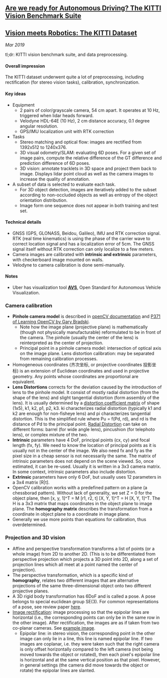 ## [Are we ready for Autonomous Driving? The KITTI Vision Benchmark Suite](http://www.cvlibs.net/publications/Geiger2012CVPR.pdf)
## [Vision meets Robotics: The KITTI Dataset](http://ww.cvlibs.net/publications/Geiger2013IJRR.pdf)

_Mar 2019_

tl;dr: KITTI vision benchmark suite, and data preprocessing.

#### Overall impression
The KITTI dataset underwent quite a lot of preprocessing, including rectification (for stereo vision tasks), calibration, synchronization.

#### Key ideas
- Equipment
	- 2 pairs of color/grayscale camera, 54 cm apart. It operates at 10 Hz, triggered when lidar heads forward. 
	- Velodyne HDL-64E (10 Hz), 2 cm distance accuracy, 0.1 degree angular resolution.
	- GPS/IMU localization unit with RTK correction
- Tasks
	- Stereo matching and optical flow: images are rectified from 1392x512 to 1240x376.
	- 3D visual odometry/SLAM: evaluating 6D poses. For a given set of image pairs, compute the relative difference of the GT difference and prediction difference of 6D poses. 
	- 3D vision: annotate tracklets in 3D space and project them back to image. Displays lidar point cloud as well as the camera images to increase the quality of annotation.
- A subset of data is selected to evaluate each task. 
	- For 3D object detection, images are iteratively added to the subset according to non-occluded objects as well as entropy of the object orientation distribution.
	- Image form one sequence does not appear in both training and test set.

#### Technical details
- GNSS (GPS, GLONASS, Beidou, Galileo), IMU and RTK correction signal. RTK (real time kinematics) is using the phase of the carrier wave to correct location signal and has a localization error of 5cm. The GNSS signal itself without RTK correction can only localize to a few meters.
- Camera images are calibrated with **intrinsic and extrinsic** parameters, with checkerboard image mounted on walls. 
- Velodyne to camera calibration is done semi-manually.


#### Notes
- Uber has visualization tool [**AVS**](https://eng.uber.com/avs-autonomous-vehicle-visualization/), Open Standard for Autonomous Vehicle Visualization.


### Camera calibration
- **Pinhole camera model** is described in [openCV documentation](https://docs.opencv.org/2.4/modules/calib3d/doc/camera_calibration_and_3d_reconstruction.html) and [P371 of Learning OpenCV by Gary Bradski](http://www-cs.ccny.cuny.edu/~wolberg/capstone/opencv/LearningOpenCV.pdf). 
	- Note how the image plane (projective plane) is mathematically (though not physically manufacturable) reformulated to be in front of the camera. The pinhole (usually the center of the lens) is reinterpreted as the center of projection.
	- Principal point in a pinhole camera model: intersection of optical axis on the image plane. Lens distortion calibration: may be separated from remaining calibration processes.
- Homogeneous coordinates (齐次坐标, or projective coordinates 投影坐标) is an extension of Euclidean coordinates and used in projective geometry. Any points whose coordinates are proportional are equivalent.
- **Lens Distortions** corrects for the deviation caused by the introduction of lens to the pinhole model. It consist of mostly radial distortion (from the shape of the lens) and slight tangential distortion (form assembly of the lens).  It is usually determined by a [distortion coefficient matrix](https://opencv-python-tutroals.readthedocs.io/en/latest/py_tutorials/py_calib3d/py_calibration/py_calibration.html) of shape (1x5), k1, k2, p1, p2, k3. ki characterizes radial distortion (typically k1 and k2 are enough for non-fisheye lens) and pi characterizes tangential distortion. This is the simplified rule where Pu = f(Pd, rd), and rd is the distance of Pd to the principal point. [Radial Distortion](https://en.wikipedia.org/wiki/Distortion_(optics)) can take on different forms: barrel (for wide angle lens), pincushion (for telephoto lens), or complex mixture of the two. 
- **Intrinsic** parameters have 4 DoF, principal points (cx, cy) and focal length (fx, fy). We need to know the location of principal points as it is usually not in the center of the image. We also need fx and fy as the pixel size in a cheap sensor is not necessarily the same. The matrix of intrinsic parameters does not depend on the scene viewed. So, once estimated, it can be re-used. Usually it is written in a 3x3 camera matrix. In some context, intrinsic parameters also include distortion.
- **Extrinsic** parameters have only 6 DoF, but usually uses 12 parameters in a 3x4 matrix [R|t].
- OpenCV calibration works with a predefined pattern on a plane (a chessborad pattern). Without lack of generality, we set Z = 0 for the object plane, then [x, y, 1]^T = M [r1, r2, t] [X, Y, 1]^T = H [X, Y, 1]^T. The H is a 3x3 matrix that maps coordinates in the object plane to image plane. The **homography matrix** describes the transformation from a coordinate in object plane to a coordinate in image plane. 
- Generally we use more points than equations for calibration, thus overdetermined. 

### Projection and 3D vision
- Affine and perspective transformation transforms a list of points (or a whole image) from 2D to another 2D. (This is to be differentiated from perspective projection which projects a 3D point into 2D, along a set of projection lines which all meet at a point named the center of projection).
- The perspective transformation, which is a specific kind of **homography**, relates two different images that are alternative projections of the same three-dimensional object onto two different projective planes.
- A 3D rigid body transformation has 6DoF and is called a pose. A pose belongs to special euclidean group SE(3). For common representations of a pose, see review paper [here](http://ingmec.ual.es/~jlblanco/papers/jlblanco2010geometry3D_techrep.pdf).
- [Image rectification](https://en.wikipedia.org/wiki/Image_rectification): image processing so that the epipolar lines are horizontal (i.e., the corresponding points can only be in the same row in the other image). After rectification, the images are as if taken from two co-planar cameras. See [example image](https://images.slideplayer.com/32/9802393/slides/slide_14.jpg).
	- Epipolar line: in stereo vision, the corresponding point in the other image can only lie in a line, this line is named epipolar line. If two images are coplanar, i.e. they were taken such that the right camera is only offset horizontally compared to the left camera (not being moved towards the object or rotated), then each pixel's epipolar line is horizontal and at the same vertical position as that pixel. However, in general settings (the camera did move towards the object or rotate) the epipolar lines are slanted.



